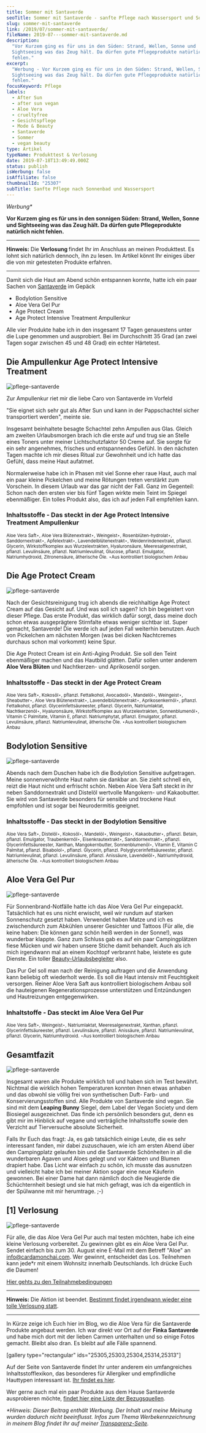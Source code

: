 ```yaml
---
title: Sommer mit Santaverde
seoTitle: Sommer mit Santaverde - sanfte Pflege nach Wassersport und Sonnenbad
slug: sommer-mit-santaverde
link: /2019/07/sommer-mit-santaverde/
fileName: 2019-07---sommer-mit-santaverde.md
description:
  "Vor Kurzem ging es für uns in den Süden: Strand, Wellen, Sonne und
  Sightseeing was das Zeug hält. Da dürfen gute Pflegeprodukte natürlich nicht
  fehlen."
excerpt:
  "Werbung - Vor Kurzem ging es für uns in den Süden: Strand, Wellen, Sonne und
  Sightseeing was das Zeug hält. Da dürfen gute Pflegeprodukte natürlich nicht
  fehlen."
focusKeyword: Pflege
labels:
  - After Sun
  - after sun vegan
  - Aloe Vera
  - crueltyfree
  - Gesichtspflege
  - Mode & Beauty
  - Santaverde
  - Sommer
  - vegan beauty
type: Artikel
typeName: Produkttest & Verlosung
date: 2019-07-18T13:49:49.000Z
status: publish
isWerbung: false
isAffiliate: false
thumbnailId: "25307"
subTitle: Sanfte Pflege nach Sonnenbad und Wassersport
---
```


<em>Werbung\*</em>

<strong>Vor Kurzem ging es für uns in den sonnigen Süden: Strand, Wellen, Sonne
und Sightseeing was das Zeug hält. Da dürfen gute Pflegeprodukte natürlich nicht
fehlen.</strong>

<hr />

<strong>Hinweis:</strong> Die <strong>Verlosung [](#1) </strong> findet Ihr im
Anschluss an meinen Produkttest. Es lohnt sich natürlich dennoch, ihn zu lesen.
Im Artikel könnt Ihr einiges über die von mir getesteten Produkte erfahren.

<hr />

Damit sich die Haut am Abend schön entspannen konnte, hatte ich ein paar Sachen
von [Santaverde](/tag/santaverde/) im Gepäck

<ul>
    <li>Bodylotion Sensitive</li>
    <li>Aloe Vera Gel Pur</li>
    <li>Age Protect Cream</li>
    <li>Age Protect Intensive Treatment Ampullenkur</li>
</ul>

Alle vier Produkte habe ich in den insgesamt 17 Tagen genauestens unter die Lupe
genommen und ausprobiert. Bei im Durchschnitt 35 Grad (an zwei Tagen sogar
zwischen 45 und 48 Grad) ein echter Härtetest.

## Die Ampullenkur Age Protect Intensive Treatment

![pflege-santaverde](http://cardamonchai.com/wp-content/uploads/2019/07/2019-06-23-santaverde-7-400x300.jpg "Die Ampullenkur")

Zur Ampullenkur riet mir die liebe Caro von Santaverde im Vorfeld

"Sie eignet sich sehr gut als After Sun und kann in der Pappschachtel sicher
transportiert werden", meinte sie.

Insgesamt beinhaltete besagte Schachtel zehn Ampullen aus Glas. Gleich am
zweiten Urlaubsmorgen brach ich die erste auf und trug sie an Stelle eines
Toners unter meiner Lichtschutzfaktor 50 Creme auf. Sie sorgte für ein sehr
angenehmes, frisches und entspannendes Gefühl. In den nächsten Tagen machte ich
mir dieses Ritual zur Gewohnheit und ich hatte das Gefühl, dass meine Haut
aufatmet.

Normalerweise habe ich in Phasen mit viel Sonne eher raue Haut, auch mal ein
paar kleine Pickelchen und meine Rötungen treten verstärkt zum Vorschein. In
diesem Urlaub war das gar nicht der Fall. Ganz im Gegenteil: Schon nach den
ersten vier bis fünf Tagen wirkte mein Teint im Spiegel ebenmäßiger. Ein tolles
Produkt also, das ich auf jeden Fall empfehlen kann.

### Inhaltsstoffe - Das steckt in der Age Protect Intensive Treatment Ampullenkur

<small>Aloe Vera Saft⋆, Aloe Vera Blütenextrakt⋆, Weingeist⋆,
Rosenblüten-hydrolat⋆, Sanddornextrakt⋆, Apfelextrakt⋆, Lavendelblütenextrakt⋆,
Weidenrindenextrakt, pflanzl. Glycerin, Wirkstoffkomplex aus Wurzelextrakten,
Hyaluronsäure, Meeresalgenextrakt, pflanzl. Levulinsäure, pflanzl.
Natriumlevulinat, Glucose, pflanzl. Emulgator, Natriumhydroxid, Zitronensäure,
ätherische Öle. ⋆Aus kontrolliert biologischem Anbau</small>

## Die Age Protect Cream

![pflege-santaverde](http://cardamonchai.com/wp-content/uploads/2019/07/2019-06-23-santaverde-9-400x300.jpg "Die Age Protect Creme")

Nach der Gesichtsreinigung trug ich abends die reichhaltige Age Protect Cream
auf das Gesicht auf. Und was soll ich sagen? Ich bin begeistert von dieser
Pflege. Das erste Produkt, das wirklich dafür sorgt, dass meine doch schon etwas
ausgeprägtere Stirnfalte etwas weniger sichtbar ist. Super gemacht, Santaverde!
Die werde ich auf jeden Fall weiterhin benutzen. Auch von Pickelchen am nächsten
Morgen (was bei dicken Nachtcremes durchaus schon mal vorkommt) keine Spur.
<small></small>

Die Age Protect Cream ist ein Anti-Aging Produkt. Sie soll den Teint ebenmäßiger
machen und das Hautbild glätten. Dafür sollen unter anderem <strong>Aloe Vera
Blüten</strong> und Nachtkerzen- und Aprikosenöl sorgen.

### Inhaltsstoffe - Das steckt in der Age Protect Cream

<small>Aloe Vera Saft⋆, Kokosöl⋆, pflanzl. Fettalkohol, Avocadoöl⋆, Mandelöl⋆,
Weingeist⋆, Sheabutter⋆, Aloe Vera Blütenextrakt⋆, Lavendelblütenextrakt⋆,
Aprikosenkernöl⋆, pflanzl. Fettalkohol, pflanzl. Glycerinfettsäureester,
pflanzl. Glycerin, Natriumlaktat, Nachtkerzenöl⋆, Hyaluronsäure,
Wirkstoffkomplex aus Wurzelextrakten, Sonnenblumenöl⋆, Vitamin C Palmitate,
Vitamin E, pflanzl. Natriumphytat, pflanzl. Emulgator, pflanzl. Levulinsäure,
pflanzl. Natriumlevulinat, ätherische Öle. ⋆Aus kontrolliert biologischem
Anbau</small>

## Bodylotion Sensitive

![pflege-santaverde](http://cardamonchai.com/wp-content/uploads/2019/07/2019-06-23-santaverde-4-400x300.jpg "Die Bodylotion Sensitive")

Abends nach dem Duschen habe ich die Bodylotion Sensitive aufgetragen. Meine
sonnenverwöhnte Haut nahm sie dankbar an. Sie zieht schnell ein, reizt die Haut
nicht und erfrischt schön. Neben Aloe Vera Saft steckt in ihr neben
Sanddornextrakt und Distelöl wertvolle Mangokern- und Kakaobutter. Sie wird von
Santaverde besonders für sensible und trockene Haut empfohlen und ist sogar bei
Neurodermitis geeignet.

### Inhaltsstoffe - Das steckt in der Bodylotion Sensitive

<small>Aloe Vera Saft⋆, Distelöl⋆, Kokosöl⋆, Mandelöl⋆, Weingeist⋆,
Kakaobutter⋆, pflanzl. Betain, pflanzl. Emulgator, Traubenkernöl⋆,
Eisenkrautextrakt⋆, Sanddornextrakt⋆, pflanzl. Glycerinfettsäureester, Xanthan,
Mangokernbutter, Sonnenblumenöl⋆, Vitamin E, Vitamin C Palmitat, pflanzl.
Bisabolol⋆, pflanzl. Glycerin, pflanzl. Polyglycerinfettsäureester, pflanzl.
Natriumlevulinat, pflanzl. Levulinsäure, pflanzl. Anissäure, Lavendelöl⋆,
Natriumhydroxid, ätherische Öle. ⋆Aus kontrolliert biologischem Anbau</small>

## Aloe Vera Gel Pur

![pflege-santaverde](http://cardamonchai.com/wp-content/uploads/2019/07/2019-06-23-santaverde-6-400x300.jpg "Das Aloe Vera Gel Pur und die Bodylotion Sensitive")

Für Sonnenbrand-Notfälle hatte ich das Aloe Vera Gel Pur eingepackt. Tatsächlich
hat es uns nicht erwischt, weil wir rundum auf starken Sonnenschutz gesetzt
haben. Verwendet haben Matze und ich es zwischendurch zum Abkühlen unserer
Gesichter und Tattoos (Für alle, die keine haben: Die können ganz schön heiß
werden in der Sonne!), was wunderbar klappte. Ganz zum Schluss gab es auf ein
paar Campingplätzen fiese Mücken und wir haben unsere Stiche damit behandelt.
Auch als ich mich irgendwann mal an einem Kochtopf verbrannt habe, leistete es
gute Dienste. Ein toller
[Beauty-Urlaubsbegleiter](/2018/06/mit-santaverde-auf-reisen/) also.

Das Pur Gel soll man nach der Reinigung auftragen und die Anwendung kann
beliebig oft wiederholt werde. Es soll die Haut intensiv mit Feuchtigkeit
versorgen. Reiner Aloe Vera Saft aus kontrolliert biologischem Anbau soll die
hauteigenen Regenerationsprozesse unterstützen und Entzündungen und
Hautreizungen entgegenwirken.

### Inhaltstoffe - Das steckt im Aloe Vera Gel Pur

<small>Aloe Vera Saft⋆, Weingeist⋆, Natriumlaktat, Meeresalgenextrakt, Xanthan,
pflanzl. Glycerinfettsäureester, pflanzl. Levulinsäure, pflanzl. Anissäure,
pflanzl. Natriumlevulinat, pflanzl. Glycerin, Natriumhydroxid. ⋆Aus kontrolliert
biologischem Anbau</small>

## Gesamtfazit

![pflege-santaverde](http://cardamonchai.com/wp-content/uploads/2019/07/2019-06-23-santaverde-10-400x300.jpg "Diese Produkte haben mich begleitet")

Insgesamt waren alle Produkte wirklich toll und haben sich im Test bewährt.
Nichtmal die wirklich hohen Temperaturen konnten ihnen etwas anhaben und das
obwohl sie völlig frei von synthetischen Duft- Farb- und Konservierungsstoffen
sind. Alle Produkte von Santaverde sind vegan. Sie sind mit dem <strong>Leaping
Bunny</strong> Siegel, dem Label der Vegan Society und dem Biosiegel
ausgezeichnet. Das finde ich persönlich besonders gut, denn es gibt mir im
Hinblick auf vegane und verträgliche Inhaltsstoffe sowie den Verzicht auf
Tierversuche absolute Sicherheit.

Falls Ihr Euch das fragt: Ja, es gab tatsächlich einige Leute, die es sehr
interessant fanden, mir dabei zuzuschauen, wie ich am ersten Abend über den
Campingplatz gelaufen bin und die Santaverde Schönheiten in all die wunderbaren
Agaven und Aloes gelegt und vor Kakteen und Blumen drapiert habe. Das Licht war
einfach zu schön, ich musste das ausnutzen und vielleicht habe ich bei meiner
Aktion sogar eine neue Käuferin gewonnen. Bei einer Dame hat dann nämlich doch
die Neugierde die Schüchternheit besiegt und sie hat mich gefragt, was ich da
eigentlich in der Spülwanne mit mir herumtrage. ;-)

## [1] Verlosung

![pflege-santaverde](http://cardamonchai.com/wp-content/uploads/2019/07/2019-06-23-santaverde-8-400x300.jpg "Das Aloe Vera Gel Pur und die Ampulenkur")

Für alle, die das Aloe Vera Gel Pur auch mal testen möchten, habe ich eine
kleine Verlosung vorbereitet. Zu gewinnen gibt es ein Aloe Vera Gel Pur. Sendet
einfach bis zum 30. August eine E-Mail mit dem Betreff "Aloe" an
[info@cardamonchai.com](mailto:anne.reis@cardamonchai.com). Wer gewinnt,
entscheidet das Los. Teilnehmen kann jede\*r mit einem Wohnsitz innerhalb
Deutschlands. Ich drücke Euch die Daumen!

[Hier gehts zu den Teilnahmebedingungen](/datenschutz/teilnahmebedingungen/)

<hr />

<strong>Hinweis:</strong> Die Aktion ist beendet.
[Bestimmt findet irgendwann wieder eine tolle Verlosung statt](/tag/verlosung/).

<hr />

In Kürze zeige ich Euch hier im Blog, wo die Aloe Vera für die Santaverde
Produkte angebaut werden. Ich war direkt vor Ort auf der <strong>Finka
Santaverde</strong> und habe mich dort mit der lieben Carmen unterhalten und so
einige Fotos gemacht. Bleibt also dran. Es bleibt auf alle Fälle spannend.

[gallery type="rectangular" ids="25305,25303,25304,25314,25313"]

Auf der Seite von Santaverde findet Ihr unter anderem ein umfangreiches
Inhaltsstofflexikon, das besonderes für Allergiker und empfindliche Hauttypen
interessant ist. [Ihr findet es hier](http://www.santaverde.de/inhaltsstoffe).

Wer gerne auch mal ein paar Produkte aus dem Hause Santaverde ausprobieren
möchte,
[findet hier eine Liste der Bezugsquellen](http://www.santaverde.de/bezugsquellen).

<em>\*Hinweis: Dieser Beitrag enthält Werbung. Der Inhalt und meine Meinung
wurden dadurch nicht beeinflusst. Infos zum Thema Werbekennzeichnung in meinem
Blog findet Ihr auf meiner [Transparenz-Seite](/werbung/). </em>
